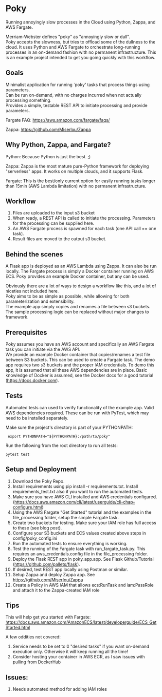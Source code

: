 Poky
=======
Running annoyingly slow processes in the Cloud using Python, Zappa, and AWS Fargate.

Merriam-Webster defines "poky" as "annoyingly slow or dull".  
Poky accepts the slowness, but tries to offload some of the dullness to the cloud. It uses Python and AWS Fargate to 
orchestrate long-running processes in an on-demand fashion with no permanent infrastructure.  This is an example project
intended to get you going quickly with this workflow.   

Goals
-----
Minimalist application for running 'poky' tasks that process things using parameters.  
Can be run on-demand, with no charges incurred when not actually processing something.  
Provides a simple, testable REST API to initiate processing and provide parameters.

Fargate FAQ:
https://aws.amazon.com/fargate/faqs/

Zappa:
https://github.com/Miserlou/Zappa

Why Python, Zappa, and Fargate?
-----
Python: Because Python is just the best. ;)

Zappa: Zappa is the most mature pure-Python framework for deploying "serverless" apps. It works on multiple clouds, 
and it supports Flask.

Fargate: This is the best/only current option for easily running tasks longer than 15min (AWS Lambda limitation) with no 
permanent infrastructure. 

Workflow
-----
1.  Files are uploaded to the input s3 bucket
2.  When ready, a REST API is called to initiate the processing.  Parameters for the processing can be supplied here.
3.  An AWS Fargate process is spawned for each task (one API call == one task). 
4.  Result files are moved to the output s3 bucket.

Behind the scenes
-----
A Flask app is deployed as an AWS Lambda using Zappa.  It can also be run locally.  The Fargate process is simply a 
Docker container running on AWS ECS.  Poky provides an example Docker container, but any can be used.   

Obviously there are a lot of ways to design a workflow like this, and a lot of niceties not included here.  
Poky aims to be as simple as possible, while allowing for both parameterization and extensibility.  
The example app simply copies and renames a file between s3 buckets.
The sample processing logic can be replaced without major changes to framework.  

Prerequisites
-----
Poky assumes you have an AWS account and specifically an AWS Fargate task you can initiate via the AWS API.  
We provide an example Docker container that copies/renames a test file between S3 buckets.  This can be used to create
a Fargate task.  The demo app requires two s3 buckets and the proper IAM credentials.  To demo this app, it is assumed 
that all these AWS dependencies are in place.  Basic knowledge of Docker is assumed, see the Docker docs for a good 
tutorial (https://docs.docker.com).  

Tests
-----
Automated tests can used to verify functionality of the example app.  Valid AWS dependencies required. 
These can be run with PyTest, which may need to be installed separately.  

Make sure the project's directory is part of your PYTHONPATH:

``` export PYTHONPATH="${PYTHONPATH}:/path/to/poky"```

Run the following from the root directory to run all tests:

```pytest test```

Setup and Deployment
-----
1.  Download the Poky Repo.
2.  Install requirements using pip install -r requirements.txt.  Install requirements_test.txt also if you want to run
the automated tests.
3.  Make sure you have AWS CLI installed and AWS credentials configured.
(https://docs.aws.amazon.com/cli/latest/userguide/cli-chap-configure.html)
4.  Using the AWS Fargate "Get Started" tutorial and the examples in the file_processing folder, 
setup the simple Fargate task.  
5.  Create two buckets for testing.  Make sure your IAM role has full access to these (see blog post).
6.  Configure your S3 buckets and ECS values created above steps in config/poky_config.ini
7.  Run the automated tests to ensure everything is working.
8.  Test the running of the Fargate task with run_fargate_task.py.  This requires an aws_credentials.config file in the 
file_processing folder.
9.  Deploy the Flask REST app in poky_app.app.  See Flask Github/Tutorial (https://github.com/pallets/flask).
10. If desired, test REST app locally using Postman or similar.
11. Setup Zappa and deploy Zappa app.  See https://github.com/Miserlou/Zappa
12. Create a Policy in AWS IAM that allows ecs:RunTask and iam:PassRole and attach it to the Zappa-created IAM role


Tips
-----
This will help get you started with Fargate:
https://docs.aws.amazon.com/AmazonECS/latest/developerguide/ECS_GetStarted.html

A few oddities not covered:
1.  Service needs to be set to 0 "desired tasks" if you want on-demand execution only.  Otherwise it will keep running all
the time!
2.  Consider hosting your container in AWS ECR, as I saw issues with pulling from DockerHub


Issues:
-----
1.  Needs automated method for adding IAM roles
